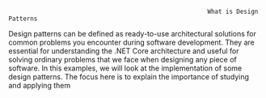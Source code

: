                                                            What is Design Patterns
Design patterns can be defined as ready-to-use architectural solutions for common problems you encounter during software development.
They are essential for understanding the .NET Core architecture and useful for solving ordinary problems that we face when designing any piece of software.
In this examples, we will look at the implementation of some design patterns. The focus here is to explain the importance of studying and applying them

